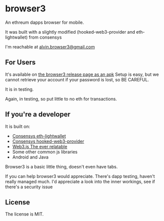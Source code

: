 # browser3
An ethreum dapps browser for mobile.

It was built with a slightly modified (hooked-web3-provider and eth-lightwallet) from consensys

I'm reachable at [alvin.browser3@gmail.com](mailto:alvin.browser3@gmail.com)

## For Users
It's available on [the browser3 release page as an apk](https://github.com/iamalvin/browser3/releases/download/v0.0.1/app-release.apk)
Setup is easy, but we cannot retrieve your account if your password is lost, so BE CAREFUL.

It is in testing.

Again, in testing, so put little to no eth for transactions.


## If you're a developer
It is built on:
* [Consensys eth-lightwallet](https://github.com/ConsenSys/eth-lightwallet)
* [Consensys hooked-web3-provider](https://github.com/ConsenSys/hooked-web3-provider)
* [Web3.js The ever relatable](https://github.com/ethereum/web3.js)
* Some other common js libraries
* Android and Java

Browser3 is a basic little thing, doesn't even have tabs.

If you can help browser3 would appreciate.
There's dapp testing, haven't really managed much.
I'd appreciate a look into the inner workings, see if there's a security issue 

## License
The license is MIT. 
